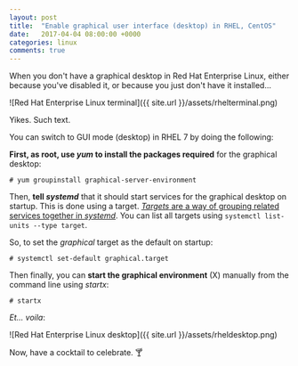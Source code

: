 ```yaml
---
layout: post
title:  "Enable graphical user interface (desktop) in RHEL, CentOS"
date:   2017-04-04 08:00:00 +0000
categories: linux
comments: true
---
```


When you don't have a graphical desktop in Red Hat Enterprise Linux, either because you've disabled it, or because you just don't have it installed...

![Red Hat Enterprise Linux terminal]({{ site.url }}/assets/rhelterminal.png)

Yikes. Such text.

You can switch to GUI mode (desktop) in RHEL 7 by doing the following:

**First, as root, use _yum_ to install the packages required** for the graphical desktop:

    # yum groupinstall graphical-server-environment

Then, **tell _systemd_** that it should start services for the graphical desktop on startup. This is done using a target. [_Targets_ are a way of grouping related services together in _systemd_][1]. You can list all targets using `systemctl list-units --type target`.

So, to set the _graphical_ target as the default on startup:

    # systemctl set-default graphical.target

Then finally, you can **start the graphical environment** (X) manually from the command line using _startx_:

    # startx

_Et... voila_:

![Red Hat Enterprise Linux desktop]({{ site.url }}/assets/rheldesktop.png)

Now, have a cocktail to celebrate. 🍸

[1]: https://access.redhat.com/documentation/en-US/Red_Hat_Enterprise_Linux/7/html/System_Administrators_Guide/sect-Managing_Services_with_systemd-Targets.html 

